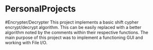 # PersonalProjects

#Encrypter/Decrypter
This project implements a basic shift cypher encrypt/decrypt algorithm.  This can be easily replaced with a better algorithm noted by the comments within their respective functions.  The main purpose of this project was to implement a functioning GUI and working with File I/O.
